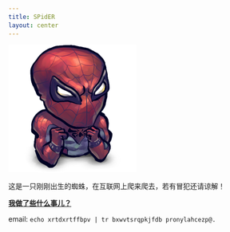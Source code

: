```yaml
---
title: SPidER
layout: center
---
```


![Welcome](/media/files/2013/12/spider.png)

这是一只刚刚出生的蜘蛛，在互联网上爬来爬去，若有冒犯还请谅解！

__[我做了些什么事儿？](/tags.html#SPidER)__

email: `echo xrtdxrtffbpv | tr bxwvtsrqpkjfdb pronylahcezp@.`
